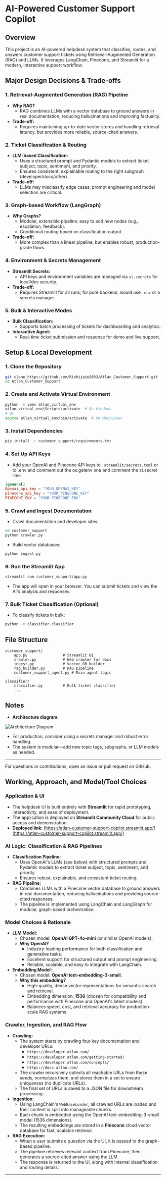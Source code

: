 # AI-Powered Customer Support Copilot

## Overview
This project is an AI-powered helpdesk system that classifies, routes, and answers customer support tickets using Retrieval-Augmented Generation (RAG) and LLMs. It leverages LangChain, Pinecone, and Streamlit for a modern, interactive support workflow.

## Major Design Decisions & Trade-offs

### 1. **Retrieval-Augmented Generation (RAG) Pipeline**
- **Why RAG?**
  - RAG combines LLMs with a vector database to ground answers in real documentation, reducing hallucinations and improving factuality.
- **Trade-off:**
  - Requires maintaining up-to-date vector stores and handling retrieval latency, but provides more reliable, source-cited answers.

### 2. **Ticket Classification & Routing**
- **LLM-based Classification:**
  - Uses a structured prompt and Pydantic models to extract ticket subject, topic, sentiment, and priority.
  - Ensures consistent, explainable routing to the right subgraph (developer/docs/other).
- **Trade-off:**
  - LLMs may misclassify edge cases; prompt engineering and model selection are critical.

### 3. **Graph-based Workflow (LangGraph)**
- **Why Graphs?**
  - Modular, extensible pipeline: easy to add new nodes (e.g., escalation, feedback).
  - Conditional routing based on classification output.
- **Trade-off:**
  - More complex than a linear pipeline, but enables robust, production-grade flows.

### 4. **Environment & Secrets Management**
- **Streamlit Secrets:**
  - API keys and environment variables are managed via `st.secrets` for local/dev security.
- **Trade-off:**
  - Requires Streamlit for all runs; for pure backend, would use `.env` or a secrets manager.

### 5. **Bulk & Interactive Modes**
- **Bulk Classification:**
  - Supports batch processing of tickets for dashboarding and analytics.
- **Interactive Agent:**
  - Real-time ticket submission and response for demo and live support.

## Setup & Local Development

### 1. **Clone the Repository**
```sh
git clone https://github.com/Rishijain2003/Atlan_Customer_Support.git
cd Atlan_Customer_Support
```

### 2. **Create and Activate Virtual Environment**
```sh
python -m venv atlan_virtual_env
atlan_virtual_env\Scripts\activate  # On Windows
# Or
source atlan_virtual_env/bin/activate  # On Mac/Linux
```

### 3. **Install Dependencies**
```sh
pip install -r customer_support/requirements.txt
```

### 4. **Set Up API Keys**
- Add your OpenAI and Pinecone API keys to `.streamlit/secrets.toml` or to .env and comment out the os.getenv one and comment the st.secret line:

```toml
[general]
Openai_api_key = "YOUR_OPENAI_KEY"
pinecone_api_key = "YOUR_PINECONE_KEY"
PINECONE_ENV = "YOUR_PINECONE_ENV"
```

### 5. **Crawl and Ingest Documentation**
- Crawl documentation and developer sites:
```sh
cd customer_support
python crawler.py
```
- Build vector databases:
```sh
python ingest.py
```

### 6. **Run the Streamlit App**
```sh
streamlit run customer_support/app.py
```

- The app will open in your browser. You can submit tickets and view the AI's analysis and responses.

### 7. **Bulk Ticket Classification (Optional)**
- To classify tickets in bulk:
```sh
python -m classifier.classifier
```

## File Structure
```
customer_support/
    app.py                # Streamlit UI
    crawler.py            # Web crawler for docs
    ingest.py             # Vector DB builder
    rag_builder.py        # RAG pipeline
    customer_support_agent.py # Main agent logic
    ...
classifier/
    classifier.py         # Bulk ticket classifier
    ...
```

## Notes
- **Architecture diagram:** 



![Architecture Diagram](customer_support/Customer_support.jpg)





- For production, consider using a secrets manager and robust error handling.
- The system is modular—add new topic tags, subgraphs, or LLM models as needed.

---

For questions or contributions, open an issue or pull request on GitHub.
## Working, Approach, and Model/Tool Choices

### Application & UI
- The helpdesk UI is built entirely with **Streamlit** for rapid prototyping, interactivity, and ease of deployment.
- The application is deployed on **Streamlit Community Cloud** for public access and demonstration.
- **Deployed link:** [https://atlan-customer-support-copilot.streamlit.app/](https://atlan-customer-support-copilot.streamlit.app/)

### AI Logic: Classification & RAG Pipelines
- **Classification Pipeline:**
  - Uses OpenAI's LLMs (see below) with structured prompts and Pydantic models to extract ticket subject, topic, sentiment, and priority.
  - Ensures robust, explainable, and consistent ticket routing.
- **RAG Pipeline:**
  - Combines LLMs with a Pinecone vector database to ground answers in real documentation, reducing hallucinations and providing source-cited responses.
  - The pipeline is implemented using LangChain and LangGraph for modular, graph-based orchestration.

### Model Choices & Rationale
- **LLM Model:**
  - Chosen model: **OpenAI GPT-4o-mini** (or similar OpenAI models).
  - **Why OpenAI?**
    - Industry-leading performance for both classification and generative tasks.
    - Excellent support for structured output and prompt engineering.
    - Reliable, scalable, and easy to integrate with LangChain.
- **Embedding Model:**
  - Chosen model: **OpenAI text-embedding-3-small**.
  - **Why this embedding?**
    - High-quality, dense vector representations for semantic search and retrieval.
    - Embedding dimension: **1536** (chosen for compatibility and performance with Pinecone and OpenAI's latest models).
    - Balances speed, cost, and retrieval accuracy for production-scale RAG systems.

### Crawler, Ingestion, and RAG Flow
- **Crawling:**
  - The system starts by crawling four key documentation and developer URLs:
    - `https://developer.atlan.com/`
    - `https://developer.atlan.com/getting-started/`
    - `https://developer.atlan.com/concepts/`
    - `https://docs.atlan.com/`
  - The crawler recursively collects all reachable URLs from these seeds, normalizes them, and stores them in a set to ensure uniqueness (no duplicate URLs).
  - The final set of URLs is saved to a JSON file for downstream processing.
- **Ingestion:**
  - Using LangChain's `WebBaseLoader`, all crawled URLs are loaded and their content is split into manageable chunks.
  - Each chunk is embedded using the OpenAI text-embedding-3-small model (1536 dimensions).
  - The resulting embeddings are stored in a **Pinecone** cloud vector database for fast, scalable retrieval.
- **RAG Execution:**
  - When a user submits a question via the UI, it is passed to the graph-based pipeline.
  - The pipeline retrieves relevant context from Pinecone, then generates a source-cited answer using the LLM.
  - The response is returned to the UI, along with internal classification and routing details.

---
